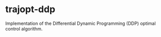 # trajopt-ddp
Implementation of the Differential Dynamic Programming (DDP) optimal control algorithm.
